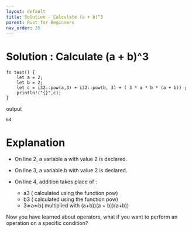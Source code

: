 ```yaml
---
layout: default
title: Solution - Calculate (a + b)^3
parent: Rust for Beginners
nav_order: 35
---
```


# Solution : Calculate (a + b)^3


```
fn test() {
    let a = 2;
    let b = 2;
    let c = i32::pow(a,3) + i32::pow(b, 3) + ( 3 * a * b * (a + b)) ; 
    println!("{}",c);  
}

```
output 


```
64

```

# Explanation
  
  - On line 2, a variable a with value 2 is declared. <br>
  - On line 3, a variable b with value 2 is declared. <br>
  - On line 4, addition takes place of : <br>
        
    - a​3​​ ( calculated using the function pow)
    - b​3​​ ( calculated using the function pow)
    - 3∗a∗b( multiplied with (a+b))(a + b))(a+b))
        
        
Now you have learned about operators, what if you want to perform an operation on a specific condition? 


